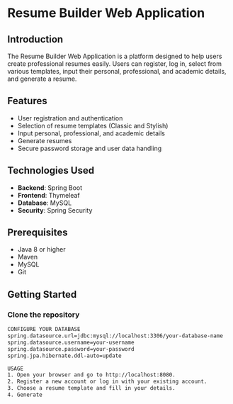 # Resume Builder Web Application

## Introduction
The Resume Builder Web Application is a platform designed to help users create professional resumes easily. Users can register, log in, select from various templates, input their personal, professional, and academic details, and generate a resume.

## Features
- User registration and authentication
- Selection of resume templates (Classic and Stylish)
- Input personal, professional, and academic details
- Generate resumes
- Secure password storage and user data handling

## Technologies Used
- **Backend**: Spring Boot
- **Frontend**: Thymeleaf
- **Database**: MySQL
- **Security**: Spring Security

## Prerequisites
- Java 8 or higher
- Maven
- MySQL
- Git

## Getting Started
### Clone the repository
```sh
CONFIGURE YOUR DATABASE
spring.datasource.url=jdbc:mysql://localhost:3306/your-database-name
spring.datasource.username=your-username
spring.datasource.password=your-password
spring.jpa.hibernate.ddl-auto=update

USAGE
1. Open your browser and go to http://localhost:8080.
2. Register a new account or log in with your existing account.
3. Choose a resume template and fill in your details.
4. Generate 
